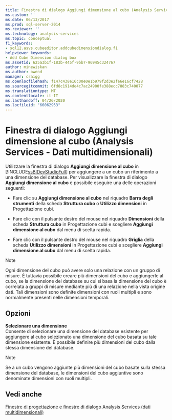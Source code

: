 ```yaml
---
title: Finestra di dialogo Aggiungi dimensione al cubo (Analysis Services-Dati multidimensionali) | Microsoft Docs
ms.custom: ''
ms.date: 06/13/2017
ms.prod: sql-server-2014
ms.reviewer: ''
ms.technology: analysis-services
ms.topic: conceptual
f1_keywords:
- sql12.asvs.cubeeditor.addcubedimensiondialog.f1
helpviewer_keywords:
- Add Cube Dimension dialog box
ms.assetid: 625a3b1f-183b-445f-9bb7-96945c324767
author: minewiskan
ms.author: owend
manager: craigg
ms.openlocfilehash: f147c438e16c00e0e1b979f2d3e2fe6e16cf7428
ms.sourcegitcommit: 6fd8c1914de4c7ac24900fe388ecc7883c740077
ms.translationtype: MT
ms.contentlocale: it-IT
ms.lasthandoff: 04/26/2020
ms.locfileid: "66062953"
---
```

# <a name="add-cube-dimension-dialog-box-analysis-services---multidimensional-data"></a>Finestra di dialogo Aggiungi dimensione al cubo (Analysis Services - Dati multidimensionali)
  Utilizzare la finestra di dialogo **Aggiungi dimensione al cubo** in [!INCLUDE[ssBIDevStudioFull](../includes/ssbidevstudiofull-md.md)] per aggiungere a un cubo un riferimento a una dimensione del database. Per visualizzare la finestra di dialogo **Aggiungi dimensione al cubo** è possibile eseguire una delle operazioni seguenti:  
  
-   Fare clic su **Aggiungi dimensione al cubo** nel riquadro **Barra degli strumenti** della scheda **Struttura cubo** o **Utilizzo dimensioni** in Progettazione cubi.  
  
-   Fare clic con il pulsante destro del mouse nel riquadro **Dimensioni** della scheda **Struttura cubo** in Progettazione cubi e scegliere **Aggiungi dimensione al cubo** dal menu di scelta rapida.  
  
-   Fare clic con il pulsante destro del mouse nel riquadro **Griglia** della scheda **Utilizzo dimensioni** in Progettazione cubi e scegliere **Aggiungi dimensione al cubo** dal menu di scelta rapida.  
  
> [!NOTE]  
>  Ogni dimensione del cubo può avere solo una relazione con un gruppo di misure. È tuttavia possibile creare più dimensioni del cubo e aggiungerle al cubo, se la dimensione del database su cui si basa la dimensione del cubo è correlata a gruppi di misure mediante più di una relazione nella vista origine dati. Tali dimensioni sono definite dimensioni con ruoli multipli e sono normalmente presenti nelle dimensioni temporali.  
  
## <a name="options"></a>Opzioni  
 **Selezionare una dimensione**  
 Consente di selezionare una dimensione del database esistente per aggiungere al cubo selezionato una dimensione del cubo basata su tale dimensione esistente. È possibile definire più dimensioni del cubo dalla stessa dimensione del database.  
  
> [!NOTE]  
>  Se a un cubo vengono aggiunte più dimensioni del cubo basate sulla stessa dimensione del database, le dimensioni del cubo aggiuntive sono denominate dimensioni con ruoli multipli.  
  
## <a name="see-also"></a>Vedi anche  
 [Finestre di progettazione e finestre di dialogo Analysis Services &#40;dati multidimensionali&#41;](analysis-services-designers-and-dialog-boxes-multidimensional-data.md)  
  
  
